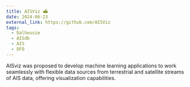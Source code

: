 ```yaml
---
title: AISViz ⛴️
date: 2024-06-23
external_link: https://github.com/AISViz
tags:
  - Dalhousie
  - AISdb
  - AIS
  - DFO
---
```


AISviz was proposed to develop machine learning applications to work seamlessly with flexible data sources from terrestrial and satellite streams of AIS data, offering visualization capabilities.

<!--more-->
